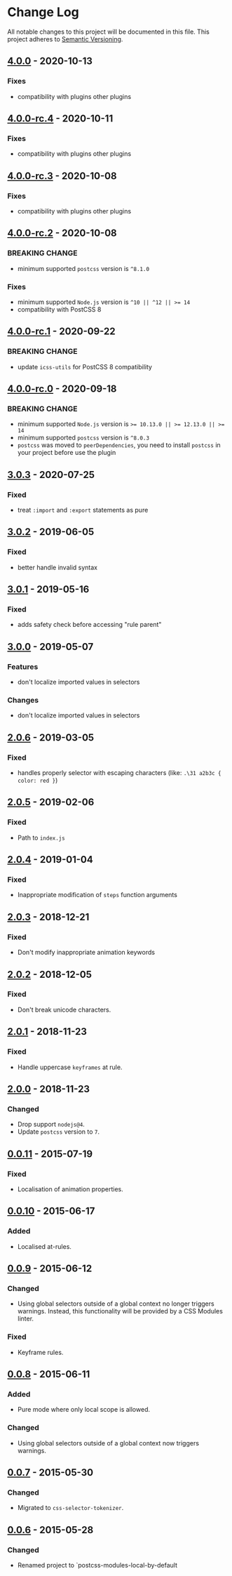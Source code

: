 # Change Log

All notable changes to this project will be documented in this file.
This project adheres to [Semantic Versioning](http://semver.org/).

## [4.0.0](https://github.com/postcss-modules-local-by-default/compare/v4.0.0-rc.4...v4.0.0) - 2020-10-13

### Fixes

- compatibility with plugins other plugins

## [4.0.0-rc.4](https://github.com/postcss-modules-local-by-default/compare/v4.0.0-rc.3...v4.0.0-rc.4) - 2020-10-11

### Fixes

- compatibility with plugins other plugins

## [4.0.0-rc.3](https://github.com/postcss-modules-local-by-default/compare/v4.0.0-rc.2...v4.0.0-rc.3) - 2020-10-08

### Fixes

- compatibility with plugins other plugins

## [4.0.0-rc.2](https://github.com/postcss-modules-local-by-default/compare/v4.0.0-rc.1...v4.0.0-rc.2) - 2020-10-08

### BREAKING CHANGE

- minimum supported `postcss` version is `^8.1.0`

### Fixes

- minimum supported `Node.js` version is `^10 || ^12 || >= 14`
- compatibility with PostCSS 8

## [4.0.0-rc.1](https://github.com/postcss-modules-local-by-default/compare/v4.0.0-rc.0...v4.0.0-rc.1) - 2020-09-22

### BREAKING CHANGE

- update `icss-utils` for PostCSS 8 compatibility

## [4.0.0-rc.0](https://github.com/postcss-modules-local-by-default/compare/v3.0.3...4.0.0-rc.0) - 2020-09-18

### BREAKING CHANGE

- minimum supported `Node.js` version is `>= 10.13.0 || >= 12.13.0 || >= 14`
- minimum supported `postcss` version is `^8.0.3`
- `postcss` was moved to `peerDependencies`, you need to install `postcss` in your project before use the plugin

## [3.0.3](https://github.com/postcss-modules-local-by-default/compare/v3.0.2...v3.0.3) - 2020-07-25

### Fixed

- treat `:import` and `:export` statements as pure

## [3.0.2](https://github.com/postcss-modules-local-by-default/compare/v3.0.1...v3.0.2) - 2019-06-05

### Fixed

- better handle invalid syntax

## [3.0.1](https://github.com/postcss-modules-local-by-default/compare/v3.0.0...v3.0.1) - 2019-05-16

### Fixed

- adds safety check before accessing "rule parent"

## [3.0.0](https://github.com/postcss-modules-local-by-default/compare/v2.0.6...v3.0.0) - 2019-05-07

### Features

- don't localize imported values in selectors

### Changes

- don't localize imported values in selectors

## [2.0.6](https://github.com/postcss-modules-local-by-default/compare/v2.0.5...v2.0.6) - 2019-03-05

### Fixed

- handles properly selector with escaping characters (like: `.\31 a2b3c { color: red }`)

## [2.0.5](https://github.com/postcss-modules-local-by-default/compare/v2.0.4...v2.0.5) - 2019-02-06

### Fixed

- Path to `index.js`

## [2.0.4](https://github.com/postcss-modules-local-by-default/compare/v2.0.3...v2.0.4) - 2019-01-04

### Fixed

- Inappropriate modification of `steps` function arguments

## [2.0.3](https://github.com/postcss-modules-local-by-default/compare/v2.0.2...v2.0.3) - 2018-12-21

### Fixed

- Don't modify inappropriate animation keywords

## [2.0.2](https://github.com/postcss-modules-local-by-default/compare/v2.0.1...v2.0.2) - 2018-12-05

### Fixed

- Don't break unicode characters.

## [2.0.1](https://github.com/postcss-modules-local-by-default/compare/v2.0.0...v2.0.1) - 2018-11-23

### Fixed

- Handle uppercase `keyframes` at rule.

## [2.0.0](https://github.com/postcss-modules-local-by-default/compare/v1.3.1...v2.0.0) - 2018-11-23

### Changed

- Drop support `nodejs@4`.
- Update `postcss` version to `7`.

## [0.0.11](https://github.com/postcss-modules-local-by-default/compare/v0.0.10...v0.0.11) - 2015-07-19

### Fixed

- Localisation of animation properties.

## [0.0.10](https://github.com/postcss-modules-local-by-default/compare/v0.0.9...v0.0.10) - 2015-06-17

### Added

- Localised at-rules.

## [0.0.9](https://github.com/postcss-modules-local-by-default/compare/v0.0.8...v0.0.9) - 2015-06-12

### Changed

- Using global selectors outside of a global context no longer triggers warnings. Instead, this functionality will be provided by a CSS Modules linter.

### Fixed

- Keyframe rules.

## [0.0.8](https://github.com/postcss-modules-local-by-default/compare/v0.0.7...v0.0.8) - 2015-06-11

### Added

- Pure mode where only local scope is allowed.

### Changed

- Using global selectors outside of a global context now triggers warnings.

## [0.0.7](https://github.com/postcss-modules-local-by-default/compare/v0.0.6...v0.0.7) - 2015-05-30

### Changed

- Migrated to `css-selector-tokenizer`.

## [0.0.6](https://github.com/postcss-modules-local-by-default/compare/v0.0.5...v0.0.6) - 2015-05-28

### Changed

- Renamed project to `postcss-modules-local-by-default